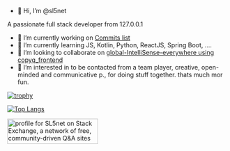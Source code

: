 - 👋 Hi, I’m @sl5net

A passionate full stack developer from 127.0.0.1

- 🔭 I’m currently working on [Commits list](https://github.com/search?o=desc&s=committer-date&type=Commits&q=author:sl5net)
- 🌱 I’m currently learning JS, Kotlin, Python, ReactJS, Spring Boot, ....
- 👯 I’m looking to collaborate on [global-IntelliSense-everywhere using copyq_frontend](https://github.com/sl5net/global-IntelliSense-everywhere/tree/copyq_frontend)
- 👀 I’m interested in to be contacted from a team player, creative, open-minded and communicative p., for doing stuff together. thats much mor fun.


[![trophy](https://github-profile-trophy.vercel.app/?username=sl5net)](https://github.com/ryo-ma/github-profile-trophy)

[![Top Langs](https://github-readme-stats.vercel.app/api/top-langs/?username=sl5net&hide=html,css)](https://github.com/anuraghazra/github-readme-stats)

<!---
sl5net/sl5net is a ✨ special ✨ repository because its `README.md` (this file) appears on your GitHub profile.
You can click the Preview link to take a look at your changes.

You can use &hide=language1,language2 parameter to hide individual languages.
https://github.com/anuraghazra/github-readme-stats

[![Top Langs](https://github-readme-stats.vercel.app/api/top-langs/?username=anuraghazra&hide=javascript,html)](https://github.com/anuraghazra/github-readme-stats)
--->


<a href="https://stackexchange.com/users/3452326/sl5net"><img src="https://stackexchange.com/users/flair/3452326.png" width="208" height="58" alt="profile for SL5net on Stack Exchange, a network of free, community-driven Q&amp;A sites" title="profile for SL5net on Stack Exchange, a network of free, community-driven Q&amp;A sites" /></a>
